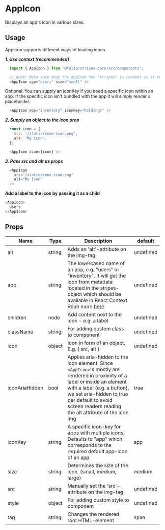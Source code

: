 # AppIcon

Displays an app's icon in various sizes.

## Usage
AppIcon supports different ways of loading icons.

***1. Use context (recommended)***
```js
  import { AppIcon } from '@folio/stripes-core/src/components';

  // Note: Make sure that the AppIcon has "stripes" in context as it relies on stripes.metadata.
  <AppIcon app="users" size="small" />
  ```
  Optional: You can supply an iconKey if you need a specific icon within an app. If the specific icon isn't bundled with the app it will simply render a placeholder.
```js
  <AppIcon app="inventory" iconKey="holdings" />
```

***2. Supply an object to the icon prop***
```js
  const icon = {
    src: '/static/some-icon.png',
    alt: 'My icon',
  };

  <AppIcon icon={icon} />
  ```

***3. Pass src and alt as props***
```js
  <AppIcon
    src="/static/some-icon.png"
    alt="My Icon"
  />
  ```

**Add a label to the icon by passing it as a child**
  ```js
  <AppIcon>
    Users
  </AppIcon>
```

## Props
Name | Type | Description | default
-- | -- | -- | --
alt | string | Adds an 'alt'-attribute on the img-tag. | undefined
app | string | The lowercased name of an app, e.g. "users" or "inventory". It will get the icon from metadata located in the stripes-object which should be available in React Context. Read more [here](https://github.com/folio-org/stripes-core/blob/master/doc/app-metadata.md#icons). | undefined
children | node | Add content next to the icon - e.g. a label | undefined
className | string | For adding custom class to component | undefined
icon | object | Icon in form of an object. E.g. { src, alt } | undefined
iconAriaHidden | bool | Applies aria-hidden to the icon element. Since `<AppIcon>`'s mostly are rendered in proximity of a label or inside an element with a label (e.g. a button), we set aria-hidden to true per default to avoid screen readers reading the alt attribute of the icon img | true
iconKey | string | A specific icon-key for apps with multiple icons. Defaults to "app" which corresponds to the required default app-icon of an app. | app
size | string | Determines the size of the icon. (small, medium, large) | medium
src | string | Manually set the 'src'-attribute on the img-tag | undefined
style | object | For adding custom style to component | undefined
tag | string | Changes the rendered root HTML-element | span
